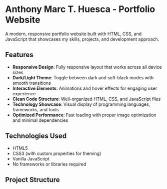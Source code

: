 # Anthony Marc T. Huesca - Portfolio Website

A modern, responsive portfolio website built with HTML, CSS, and JavaScript that showcases my skills, projects, and development approach.

## Features

- **Responsive Design**: Fully responsive layout that works across all device sizes
- **Dark/Light Theme**: Toggle between dark and soft-black modes with smooth transitions
- **Interactive Elements**: Animations and hover effects for engaging user experience
- **Clean Code Structure**: Well-organized HTML, CSS, and JavaScript files
- **Technology Showcase**: Visual display of programming languages, frameworks, and tools
- **Optimized Performance**: Fast loading with proper image optimization and minimal dependencies

## Technologies Used

- HTML5
- CSS3 (with custom properties for theming)
- Vanilla JavaScript
- No frameworks or libraries required

## Project Structure

